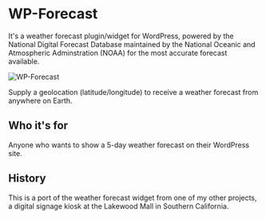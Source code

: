 WP-Forecast
===========

It's a weather forecast plugin/widget for WordPress, powered by the National Digital Forecast Database maintained by the National Oceanic and Atmospheric Adminstration (NOAA) for the most accurate forecast available.

![WP-Forecast](http://files.glassocean.net/github/wp-forecast.png)

Supply a geolocation (latitude/longitude) to receive a weather forecast from anywhere on Earth.

Who it's for
------------

Anyone who wants to show a 5-day weather forecast on their WordPress site.

History
-------

This is a port of the weather forecast widget from one of my other projects, a digital signage kiosk at the Lakewood Mall in Southern California.
